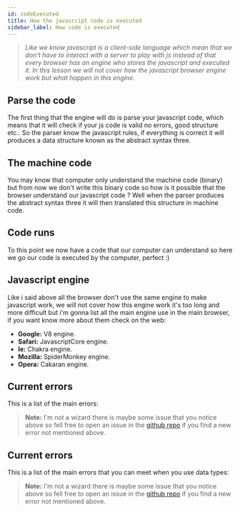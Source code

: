 ```yaml
---
id: codeExecuted
title: How the javascript code is executed
sidebar_label: How code is executed
---
```

> *Like we know javascript is a client-side language which mean that we don't have to interact with a server to play with js instead of that every browser has an engine who stores the javascript and executed it. In this lesson we will not cover how the javascript browser engine work but what happen in this engine.*

## Parse the code
The first thing that the engine will do is parse your javascript code, which means that it will check if your js code is valid no errors, good structure etc.. So the parser know the javascript rules, if everything is correct it will produces a data structure known as the abstract syntax three.

## The machine code
You may know that computer only understand the machine code (binary) but from now we don't write this binary code so how is it possible that the browser understand our javascript code ? Well when the parser produces the abstract syntax three it will then translated this structure in machine code.

## Code runs
To this point we now have a code that our computer can understand so here we go our code is executed by the computer, perfect :)

## Javascript engine
Like i said above all the browser don't use the same engine to make javascript work, we will not cover how this engine work it's too long and more difficult but i'm gonna list all the main engine use in the main browser, if you want know more about them check on the web:
- **Google:** V8 engine.
- **Safari:** JavascriptCore engine.
- **Ie:** Chakra engine.
- **Mozilla:** SpiderMonkey engine.
- **Opera:** Cakaran engine.

## Current errors
This is a list of the main errors:
> **Note:** I'm not a wizard there is maybe some issue that you notice above so fell free to open an issue in the [github repo](https://github.com/luctst/learn-javascript) if you find a new error not mentioned above.

## Current errors
This is a list of the main errors that you can meet when you use data types:
> **Note:** I'm not a wizard there is maybe some issue that you notice above so fell free to open an issue in the [github repo](https://github.com/luctst/learn-javascript) if you find a new error not mentioned above.
